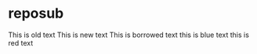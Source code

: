 # reposub
This is old text
This is new text
This is borrowed text
this is blue text
this is red text
